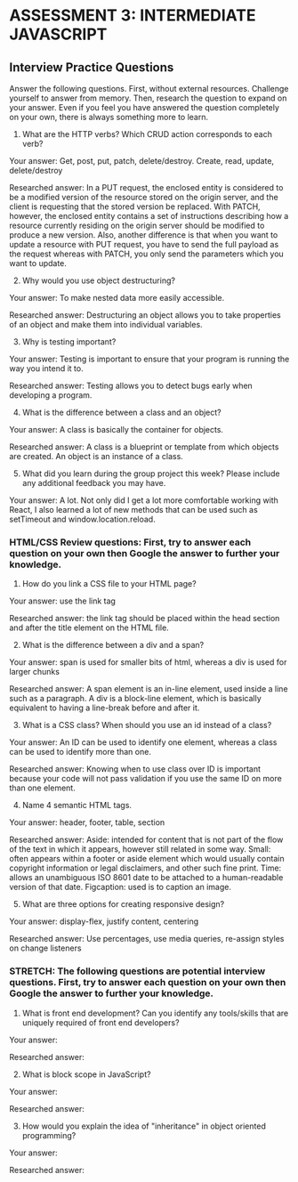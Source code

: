 # ASSESSMENT 3: INTERMEDIATE JAVASCRIPT
## Interview Practice Questions

Answer the following questions. First, without external resources. Challenge yourself to answer from memory. Then, research the question to expand on your answer. Even if you feel you have answered the question completely on your own, there is always something more to learn.

1. What are the HTTP verbs? Which CRUD action corresponds to each verb?

  Your answer: Get, post, put, patch, delete/destroy. Create, read, update, delete/destroy

  Researched answer: In a PUT request, the enclosed entity is considered to be a modified version of the resource stored on the origin server, and the client is requesting that the stored version be replaced. With PATCH, however, the enclosed entity contains a set of instructions describing how a resource currently residing on the origin server should be modified to produce a new version. Also, another difference is that when you want to update a resource with PUT request, you have to send the full payload as the request whereas with PATCH, you only send the parameters which you want to update.


2. Why would you use object destructuring?

  Your answer: To make nested data more easily accessible.

  Researched answer: Destructuring an object allows you to take properties of an object and make them into individual variables.



3. Why is testing important?

  Your answer: Testing is important to ensure that your program is running the way you intend it to.

  Researched answer: Testing allows you to detect bugs early when developing a program.


4. What is the difference between a class and an object?

  Your answer: A class is basically the container for objects.

  Researched answer: A class is a blueprint or template from which objects are created. An object is an instance of a class.


5. What did you learn during the group project this week? Please include any additional feedback you may have.

  Your answer: A lot. Not only did I get a lot more comfortable working with React, I also learned a lot of new methods that can be used such as setTimeout and window.location.reload.



### HTML/CSS Review questions: First, try to answer each question on your own then Google the answer to further your knowledge.

1. How do you link a CSS file to your HTML page?

  Your answer: use the link tag

  Researched answer: the link tag should be placed within the head section and after the title element on the HTML file.


2. What is the difference between a div and a span?

  Your answer: span is used for smaller bits of html, whereas a div is used for larger chunks

  Researched answer: A span element is an in-line element, used inside a line such as a paragraph. A div is a block-line element, which is basically equivalent to having a line-break before and after it.


3. What is a CSS class? When should you use an id instead of a class?

  Your answer: An ID can be used to identify one element, whereas a class can be used to identify more than one.

  Researched answer: Knowing when to use class over ID is important because your code will not pass validation if you use the same ID on more than one element.


4. Name 4 semantic HTML tags.

  Your answer: header, footer, table, section

  Researched answer: Aside: intended for content that is not part of the flow of the text in which it appears, however still related in some way. Small: often appears within a footer or aside element which would usually contain copyright information or legal disclaimers, and other such fine print. Time: allows an unambiguous ISO 8601 date to be attached to a human-readable version of that date. Figcaption: used is to caption an image.


5. What are three options for creating responsive design?

  Your answer: display-flex, justify content, centering

  Researched answer: Use percentages, use media queries, re-assign styles on change listeners


### STRETCH: The following questions are potential interview questions. First, try to answer each question on your own then Google the answer to further your knowledge.

1. What is front end development? Can you identify any tools/skills that are uniquely required of front end developers?

  Your answer:

  Researched answer:


2. What is block scope in JavaScript?

  Your answer:

  Researched answer:


3. How would you explain the idea of "inheritance" in object oriented programming?

  Your answer:

  Researched answer:
